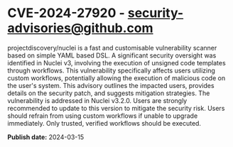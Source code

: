 # CVE-2024-27920 - security-advisories@github.com

projectdiscovery/nuclei is a fast and customisable vulnerability scanner based on simple YAML based DSL. A significant security oversight was identified in Nuclei v3, involving the execution of unsigned code templates through workflows. This vulnerability specifically affects users utilizing custom workflows, potentially allowing the execution of malicious code on the user's system. This advisory outlines the impacted users, provides details on the security patch, and suggests mitigation strategies. The vulnerability is addressed in Nuclei v3.2.0. Users are strongly recommended to update to this version to mitigate the security risk. Users should refrain from using custom workflows if unable to upgrade immediately. Only trusted, verified workflows should be executed.

**Publish date:** 2024-03-15
